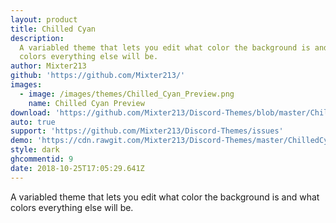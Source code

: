 ```yaml
---
layout: product
title: Chilled Cyan
description:
  A variabled theme that lets you edit what color the background is and what
  colors everything else will be.
author: Mixter213
github: 'https://github.com/Mixter213/'
images:
  - image: /images/themes/Chilled_Cyan_Preview.png
    name: Chilled Cyan Preview
download: 'https://github.com/Mixter213/Discord-Themes/blob/master/ChilledCyan.theme.css'
auto: true
support: 'https://github.com/Mixter213/Discord-Themes/issues'
demo: 'https://cdn.rawgit.com/Mixter213/Discord-Themes/master/ChilledCyan.theme.css'
style: dark
ghcommentid: 9
date: 2018-10-25T17:05:29.641Z
---
```

A variabled theme that lets you edit what color the background is and what colors everything else will be.